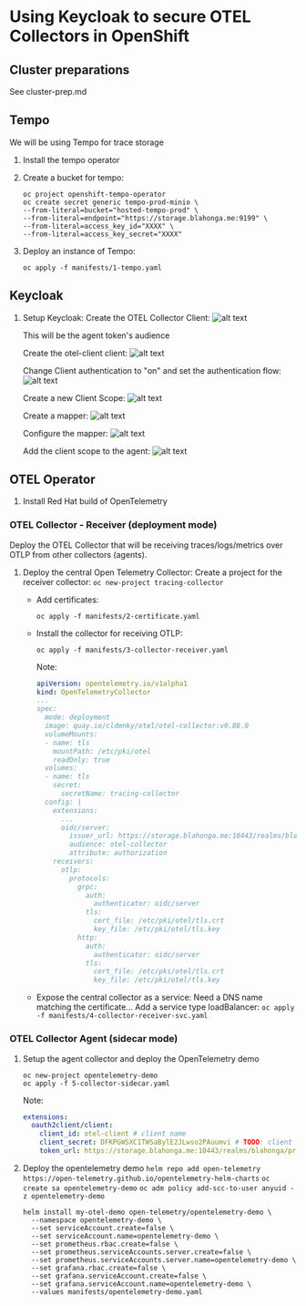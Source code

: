 # Using Keycloak to secure OTEL Collectors in OpenShift

## Cluster preparations

See cluster-prep.md

## Tempo

We will be using Tempo for trace storage

1. Install the tempo operator

2. Create a bucket for tempo:

    ```shell
    oc project openshift-tempo-operator
    oc create secret generic tempo-prod-minio \
    --from-literal=bucket="hosted-tempo-prod" \
    --from-literal=endpoint="https://storage.blahonga.me:9199" \
    --from-literal=access_key_id="XXXX" \
    --from-literal=access_key_secret="XXXX"
    ```

3. Deploy an instance of Tempo:

    `oc apply -f manifests/1-tempo.yaml`

## Keycloak

1. Setup Keycloak:
   Create the OTEL Collector Client:
    ![alt text](assets/image.png)

    This will be the agent token's audience

    Create the otel-client client:
    ![alt text](assets/image-1.png)

    Change Client authentication to "on" and set the authentication flow:
    ![alt text](assets/image-2.png)

    Create a new Client Scope:
    ![alt text](assets/image-3.png)

    Create a mapper:
    ![alt text](assets/image-4.png)

    Configure the mapper:
    ![alt text](assets/image-5.png)

    Add the client scope to the agent:
    ![alt text](assets/image-6.png)

## OTEL Operator

1. Install Red Hat build of OpenTelemetry

### OTEL Collector - Receiver (deployment mode)

Deploy the OTEL Collector that will be receiving traces/logs/metrics over OTLP from other collectors (agents).

1. Deploy the central Open Telemetry Collector:
  Create a project for the receiver collector:
  `oc new-project tracing-collector`

    * Add certificates:

      ```shell
      oc apply -f manifests/2-certificate.yaml
      ```

    * Install the collector for receiving OTLP:

      ```shell
      oc apply -f manifests/3-collector-receiver.yaml
      ```

      Note:

      ```yaml
      apiVersion: opentelemetry.io/v1alpha1
      kind: OpenTelemetryCollector
      ...
      spec:
        mode: deployment
        image: quay.io/cldmnky/otel/otel-collector:v0.88.0
        volumeMounts:
        - name: tls
          mountPath: /etc/pki/otel
          readOnly: true
        volumes:
        - name: tls
          secret:
            secretName: tracing-collector
        config: |
          extensions:
            ...
            oidc/server:
              issuer_url: https://storage.blahonga.me:10443/realms/blahonga
              audience: otel-collector
              attribute: authorization
          receivers:
            otlp:
              protocols:
                grpc:
                  auth: 
                    authenticator: oidc/server
                  tls:
                    cert_file: /etc/pki/otel/tls.crt
                    key_file: /etc/pki/otel/tls.key
                http:
                  auth: 
                    authenticator: oidc/server
                  tls:
                    cert_file: /etc/pki/otel/tls.crt
                    key_file: /etc/pki/otel/tls.key
      ```

    * Expose the central collector as a service:
      Need a DNS name matching the certificate...
      Add a service type loadBalancer:
      `oc apply -f manifests/4-collector-receiver-svc.yaml`

### OTEL Collector Agent (sidecar mode)

1. Setup the agent collector and deploy the OpenTelemetry demo

    ```shell
    oc new-project opentelemetry-demo
    oc apply -f 5-collector-sidecar.yaml
    ```

    Note:

    ```yaml
    extensions:
      oauth2client/client:
        client_id: otel-client # client name
        client_secret: DFKPGWSXC1TWSaBylE2JLwso2PAuumvi # TODO: client secret from keycloak, should use client_secret_file with a secrets mount
        token_url: https://storage.blahonga.me:10443/realms/blahonga/protocol/openid-connect/token
    ```

2. Deploy the opentelemetry demo
    `helm repo add open-telemetry https://open-telemetry.github.io/opentelemetry-helm-charts`
    `oc create sa opentelemetry-demo`
    `oc adm policy add-scc-to-user anyuid -z opentelemetry-demo`

    ```shell
    helm install my-otel-demo open-telemetry/opentelemetry-demo \
      --namespace opentelemetry-demo \
      --set serviceAccount.create=false \
      --set serviceAccount.name=opentelemetry-demo \
      --set prometheus.rbac.create=false \
      --set prometheus.serviceAccounts.server.create=false \
      --set prometheus.serviceAccounts.server.name=opentelemetry-demo \
      --set grafana.rbac.create=false \
      --set grafana.serviceAccount.create=false \
      --set grafana.serviceAccount.name=opentelemetry-demo \
      --values manifests/opentelemetry-demo.yaml
      ```